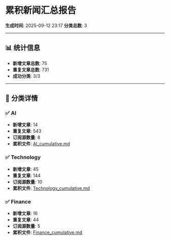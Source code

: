 # 累积新闻汇总报告

**生成时间**: 2025-09-12 23:17
**分类总数**: 3

---

## 📊 统计信息

- **新增文章总数**: 75
- **重复文章总数**: 731
- **成功分类**: 3/3

---

## 📂 分类详情

### ✅ AI
- **新增文章**: 14
- **重复文章**: 543
- **订阅源数量**: 8
- **累积文件**: [AI_cumulative.md](./AI_cumulative.md)

### ✅ Technology
- **新增文章**: 45
- **重复文章**: 144
- **订阅源数量**: 10
- **累积文件**: [Technology_cumulative.md](./Technology_cumulative.md)

### ✅ Finance
- **新增文章**: 16
- **重复文章**: 44
- **订阅源数量**: 5
- **累积文件**: [Finance_cumulative.md](./Finance_cumulative.md)
